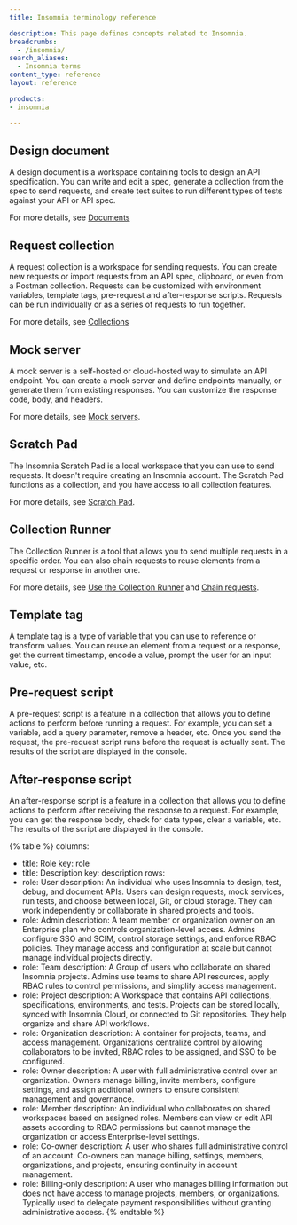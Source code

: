 ```yaml
---
title: Insomnia terminology reference

description: This page defines concepts related to Insomnia.
breadcrumbs: 
  - /insomnia/
search_aliases:
  - Insomnia terms
content_type: reference
layout: reference

products:
- insomnia

---
```


## Design document
A design document is a workspace containing tools to design an API specification. You can write and edit a spec, generate a collection from the spec to send requests, and create test suites to run different types of tests against your API or API spec.

For more details, see [Documents](/insomnia/documents/)

## Request collection
A request collection is a workspace for sending requests. You can create new requests or import requests from an API spec, clipboard, or even from a Postman collection. Requests can be customized with environment variables, template tags, pre-request and after-response scripts. Requests can be run individually or as a series of requests to run together.

For more details, see [Collections](/insomnia/collections/)

## Mock server
A mock server is a self-hosted or cloud-hosted way to simulate an API endpoint. You can create a mock server and define endpoints manually, or generate them from existing responses. You can customize the response code, body, and headers.

For more details, see [Mock servers](/insomnia/mock-servers/).

## Scratch Pad
The Insomnia Scratch Pad is a local workspace that you can use to send requests. It doesn't require creating an Insomnia account. The Scratch Pad functions as a collection, and you have access to all collection features.

For more details, see [Scratch Pad](/insomnia/storage/#scratch-pad).

## Collection Runner
The Collection Runner is a tool that allows you to send multiple requests in a specific order. You can also chain requests to reuse elements from a request or response in another one.

For more details, see [Use the Collection Runner](/how-to/use-the-collection-runner/) and [Chain requests](/how-to/chain-requests/).

## Template tag
A template tag is a type of variable that you can use to reference or transform values. You can reuse an element from a request or a response, get the current timestamp, encode a value, prompt the user for an input value, etc.

## Pre-request script
A pre-request script is a feature in a collection that allows you to define actions to perform before running a request. For example, you can set a variable, add a query parameter, remove a header, etc. Once you send the request, the pre-request script runs before the request is actually sent. The results of the script are displayed in the console.

## After-response script
An after-response script is a feature in a collection that allows you to define actions to perform after receiving the response to a request. For example, you can get the response body, check for data types, clear a variable, etc. The results of the script are displayed in the console.

{% table %}
columns:
  - title: Role
    key: role
  - title: Description
    key: description
rows:
  - role: User
    description: An individual who uses Insomnia to design, test, debug, and document APIs. Users can design requests, mock services, run tests, and choose between local, Git, or cloud storage. They can work independently or collaborate in shared projects and tools.
  - role: Admin
    description: A team member or organization owner on an Enterprise plan who controls organization-level access. Admins configure SSO and SCIM, control storage settings, and enforce RBAC policies. They manage access and configuration at scale but cannot manage individual projects directly.
  - role: Team
    description: A Group of users who collaborate on shared Insomnia projects. Admins use teams to share API resources, apply RBAC rules to control permissions, and simplify access management.
  - role: Project
    description: A Workspace that contains API collections, specifications, environments, and tests. Projects can be stored locally, synced with Insomnia Cloud, or connected to Git repositories. They help organize and share API workflows.
  - role: Organization
    description: A container for projects, teams, and access management. Organizations centralize control by allowing collaborators to be invited, RBAC roles to be assigned, and SSO to be configured.
  - role: Owner
    description: A user with full administrative control over an organization. Owners manage billing, invite members, configure settings, and assign additional owners to ensure consistent management and governance.
  - role: Member
    description: An individual who collaborates on shared workspaces based on assigned roles. Members can view or edit API assets according to RBAC permissions but cannot manage the organization or access Enterprise-level settings.
  - role: Co-owner
    description: A user who shares full administrative control of an account. Co-owners can manage billing, settings, members, organizations, and projects, ensuring continuity in account management.
  - role: Billing-only
    description: A user who manages billing information but does not have access to manage projects, members, or organizations. Typically used to delegate payment responsibilities without granting administrative access.
{% endtable %}
